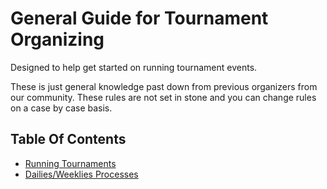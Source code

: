 # General Guide for Tournament Organizing

Designed to help get started on running tournament events.

These is just general knowledge past down from previous organizers from our community. These rules are not set in stone and you can change rules on a case by case basis.

## Table Of Contents

- [Running Tournaments](./tourney.md)
- [Dailies/Weeklies Processes](#heading)
